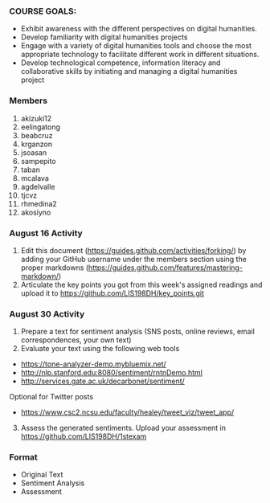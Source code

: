 ### COURSE GOALS:
- Exhibit awareness with the different perspectives on digital humanities.
- Develop familiarity with digital humanities projects 
- Engage with a variety of digital humanities tools and choose the most appropriate technology to facilitate different work in different situations.
- Develop technological competence, information literacy and collaborative skills by initiating and managing a digital humanities project

### Members
1. akizuki12
1. eelingatong
1. beabcruz
1. krganzon
1. jsoasan
1. sampepito
1. taban
1. mcalava
1. agdelvalle
1. tjcvz
1. rhmedina2
1. akosiyno

### August 16 Activity
1. Edit this document (https://guides.github.com/activities/forking/) by adding your GitHub username under the members section using the proper markdowns (https://guides.github.com/features/mastering-markdown/)
1. Articulate the key points you got from this week's assigned readings and upload it to https://github.com/LIS198DH/key_points.git

### August 30 Activity
1. Prepare a text for sentiment analysis (SNS posts, online reviews, email correspondences, your own text)
1. Evaluate your text using the following web tools
- https://tone-analyzer-demo.mybluemix.net/
- http://nlp.stanford.edu:8080/sentiment/rntnDemo.html
- http://services.gate.ac.uk/decarbonet/sentiment/

Optional for Twitter posts
- https://www.csc2.ncsu.edu/faculty/healey/tweet_viz/tweet_app/

3. Assess the generated sentiments. Upload your assessment in https://github.com/LIS198DH/1stexam

### Format
- Original Text
- Sentiment Analysis
- Assessment
